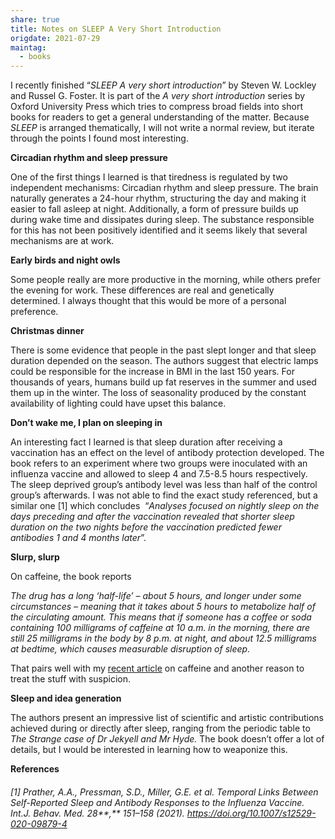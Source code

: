 ```yaml
---
share: true
title: Notes on SLEEP A Very Short Introduction
origdate: 2021-07-29
maintag:
  - books
---
```

I recently finished “_SLEEP A very short introduction_” by Steven W. Lockley and Russel G. Foster. It is part of the _A very short introduction_ series by Oxford University Press which tries to compress broad fields into short books for readers to get a general understanding of the matter. Because _SLEEP_ is arranged thematically, I will not write a normal review, but iterate through the points I found most interesting.

**Circadian rhythm and sleep pressure**

One of the first things I learned is that tiredness is regulated by two independent mechanisms: Circadian rhythm and sleep pressure. The brain naturally generates a 24-hour rhythm, structuring the day and making it easier to fall asleep at night. Additionally, a form of pressure builds up during wake time and dissipates during sleep. The substance responsible for this has not been positively identified and it seems likely that several mechanisms are at work.

**Early birds and night owls**

Some people really are more productive in the morning, while others prefer the evening for work. These differences are real and genetically determined. I always thought that this would be more of a personal preference.

**Christmas dinner**

There is some evidence that people in the past slept longer and that sleep duration depended on the season. The authors suggest that electric lamps could be responsible for the increase in BMI in the last 150 years. For thousands of years, humans build up fat reserves in the summer and used them up in the winter. The loss of seasonality produced by the constant availability of lighting could have upset this balance.

**Don’t wake me, I plan on sleeping in**

An interesting fact I learned is that sleep duration after receiving a vaccination has an effect on the level of antibody protection developed. The book refers to an experiment where two groups were inoculated with an influenza vaccine and allowed to sleep 4 and 7.5-8.5 hours respectively. The sleep deprived group’s antibody level was less than half of the control group’s afterwards. I was not able to find the exact study referenced, but a similar one [1] which concludes  “_Analyses focused on nightly sleep on the days preceding and after the vaccination revealed that shorter sleep duration on the two nights before the vaccination predicted fewer antibodies 1 and 4 months later_”.

**Slurp, slurp**

On caffeine, the book reports

_The drug has a long ‘half-life’ – about 5 hours, and longer under some circumstances – meaning that it takes about 5 hours to metabolize half of the circulating amount. This means that if someone has a coffee or soda containing 100 milligrams of caffeine at 10 a.m. in the morning, there are still 25 milligrams in the body by 8 p.m. at night, and about 12.5 milligrams at bedtime, which causes measurable disruption of sleep._

That pairs well with my [recent article](https://nemology.org/2021/07/26/coffee-and-coal/) on caffeine and another reason to treat the stuff with suspicion.

**Sleep and idea generation**

The authors present an impressive list of scientific and artistic contributions achieved during or directly after sleep, ranging from the periodic table to _The Strange case of Dr Jekyell and Mr Hyde._ The book doesn’t offer a lot of details, but I would be interested in learning how to weaponize this.

**References**

###### [1] Prather, A.A., Pressman, S.D., Miller, G.E. _et al._ Temporal Links Between Self-Reported Sleep and Antibody Responses to the Influenza Vaccine. _Int.J. Behav. Med._ 28**,** 151–158 (2021). https://doi.org/10.1007/s12529-020-09879-4